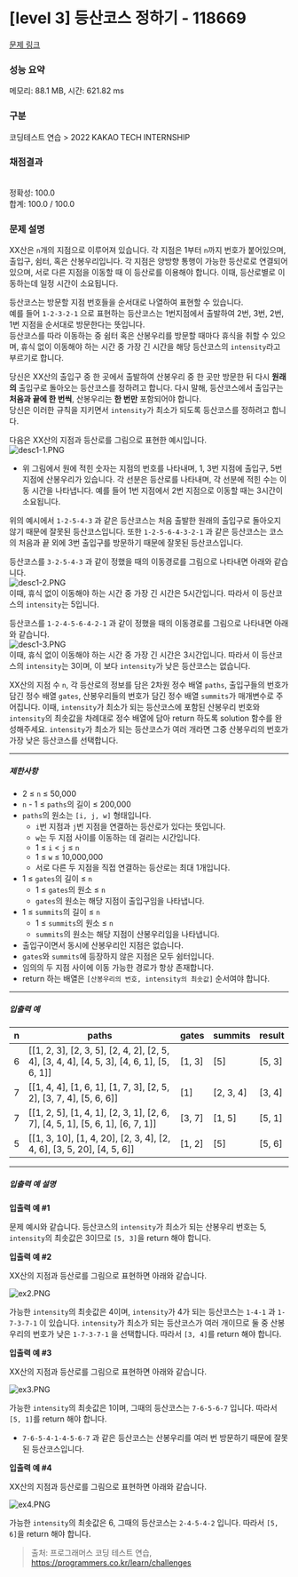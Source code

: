 # [level 3] 등산코스 정하기 - 118669 

[문제 링크](https://school.programmers.co.kr/learn/courses/30/lessons/118669) 

### 성능 요약

메모리: 88.1 MB, 시간: 621.82 ms

### 구분

코딩테스트 연습 > 2022 KAKAO TECH INTERNSHIP

### 채점결과

<br/>정확성: 100.0<br/>합계: 100.0 / 100.0

### 문제 설명

<p>XX산은 <code>n</code>개의 지점으로 이루어져 있습니다. 각 지점은 1부터 <code>n</code>까지 번호가 붙어있으며, 출입구, 쉼터, 혹은 산봉우리입니다. 각 지점은 양방향 통행이 가능한 등산로로 연결되어 있으며, 서로 다른 지점을 이동할 때 이 등산로를 이용해야 합니다. 이때, 등산로별로 이동하는데 일정 시간이 소요됩니다.</p>

<p>등산코스는 방문할 지점 번호들을 순서대로 나열하여 표현할 수 있습니다.<br>
예를 들어 <code>1-2-3-2-1</code> 으로 표현하는 등산코스는 1번지점에서 출발하여 2번, 3번, 2번, 1번 지점을 순서대로 방문한다는 뜻입니다.<br>
등산코스를 따라 이동하는 중 쉼터 혹은 산봉우리를 방문할 때마다 휴식을 취할 수 있으며, 휴식 없이 이동해야 하는 시간 중 가장 긴 시간을 해당 등산코스의 <code>intensity</code>라고 부르기로 합니다.</p>

<p>당신은 XX산의 출입구 중 한 곳에서 출발하여 산봉우리 중 한 곳만 방문한 뒤 다시 <strong>원래의</strong> 출입구로 돌아오는 등산코스를 정하려고 합니다. 다시 말해, 등산코스에서 출입구는 <strong>처음과 끝에 한 번씩</strong>, 산봉우리는 <strong>한 번만</strong> 포함되어야 합니다.<br>
당신은 이러한 규칙을 지키면서 <code>intensity</code>가 최소가 되도록 등산코스를 정하려고 합니다.</p>

<p>다음은 XX산의 지점과 등산로를 그림으로 표현한 예시입니다.<br>
<img src="https://grepp-programmers.s3.ap-northeast-2.amazonaws.com/files/production/d1764091-629a-414b-9f77-e2ff1b38c6e0/desc1-1.PNG" title="" alt="desc1-1.PNG"></p>

<ul>
<li>위 그림에서 원에 적힌 숫자는 지점의 번호를 나타내며, 1, 3번 지점에 출입구, 5번 지점에 산봉우리가 있습니다. 각 선분은 등산로를 나타내며, 각 선분에 적힌 수는 이동 시간을 나타냅니다. 예를 들어 1번 지점에서 2번 지점으로 이동할 때는 3시간이 소요됩니다.</li>
</ul>

<p>위의 예시에서 <code>1-2-5-4-3</code> 과 같은 등산코스는 처음 출발한 원래의 출입구로 돌아오지 않기 때문에 잘못된 등산코스입니다. 또한 <code>1-2-5-6-4-3-2-1</code> 과 같은 등산코스는 코스의 처음과 끝 외에 3번 출입구를 방문하기 때문에 잘못된 등산코스입니다.</p>

<p>등산코스를 <code>3-2-5-4-3</code> 과 같이 정했을 때의 이동경로를 그림으로 나타내면 아래와 같습니다.<br>
<img src="https://grepp-programmers.s3.ap-northeast-2.amazonaws.com/files/production/ae2b6ccd-290b-4074-aebe-028c13dc4cbe/desc1-2.PNG" title="" alt="desc1-2.PNG"><br>
이때, 휴식 없이 이동해야 하는 시간 중 가장 긴 시간은 5시간입니다. 따라서 이 등산코스의 <code>intensity</code>는 5입니다.</p>

<p>등산코스를 <code>1-2-4-5-6-4-2-1</code> 과 같이 정했을 때의 이동경로를 그림으로 나타내면 아래와 같습니다.<br>
<img src="https://grepp-programmers.s3.ap-northeast-2.amazonaws.com/files/production/165bcca3-ee06-46b4-95f8-7c3cedd2cb42/desc1-3.PNG" title="" alt="desc1-3.PNG"><br>
이때, 휴식 없이 이동해야 하는 시간 중 가장 긴 시간은 3시간입니다. 따라서 이 등산코스의 <code>intensity</code>는 3이며, 이 보다 <code>intensity</code>가 낮은 등산코스는 없습니다.</p>

<p>XX산의 지점 수 <code>n</code>, 각 등산로의 정보를 담은 2차원 정수 배열 <code>paths</code>, 출입구들의 번호가 담긴 정수 배열 <code>gates</code>, 산봉우리들의 번호가 담긴 정수 배열 <code>summits</code>가 매개변수로 주어집니다. 이때, <code>intensity</code>가 최소가 되는 등산코스에 포함된 산봉우리 번호와 <code>intensity</code>의 최솟값을 차례대로 정수 배열에 담아 return 하도록 solution 함수를 완성해주세요. <code>intensity</code>가 최소가 되는 등산코스가 여러 개라면 그중 산봉우리의 번호가 가장 낮은 등산코스를 선택합니다.</p>

<hr>

<h5>제한사항</h5>

<ul>
<li>2 ≤ <code>n</code> ≤ 50,000</li>
<li><code>n</code> - 1 ≤ <code>paths</code>의 길이 ≤ 200,000</li>
<li><code>paths</code>의 원소는 <code>[i, j, w]</code> 형태입니다.

<ul>
<li><code>i</code>번 지점과 <code>j</code>번 지점을 연결하는 등산로가 있다는 뜻입니다.</li>
<li><code>w</code>는 두 지점 사이를 이동하는 데 걸리는 시간입니다.</li>
<li>1 ≤ <code>i</code> &lt; <code>j</code> ≤ <code>n</code></li>
<li>1 ≤ <code>w</code> ≤ 10,000,000</li>
<li>서로 다른 두 지점을 직접 연결하는 등산로는 최대 1개입니다.</li>
</ul></li>
<li>1 ≤ <code>gates</code>의 길이 ≤ <code>n</code>

<ul>
<li>1 ≤ <code>gates</code>의 원소 ≤ <code>n</code></li>
<li><code>gates</code>의 원소는 해당 지점이 출입구임을 나타냅니다.</li>
</ul></li>
<li>1 ≤ <code>summits</code>의 길이 ≤ <code>n</code>

<ul>
<li>1 ≤ <code>summits</code>의 원소 ≤ <code>n</code></li>
<li><code>summits</code>의 원소는 해당 지점이 산봉우리임을 나타냅니다.</li>
</ul></li>
<li>출입구이면서 동시에 산봉우리인 지점은 없습니다.</li>
<li><code>gates</code>와 <code>summits</code>에 등장하지 않은 지점은 모두 쉼터입니다.</li>
<li>임의의 두 지점 사이에 이동 가능한 경로가 항상 존재합니다.</li>
<li>return 하는 배열은 <code>[산봉우리의 번호, intensity의 최솟값]</code> 순서여야 합니다.</li>
</ul>

<hr>

<h5>입출력 예</h5>
<table class="table">
        <thead><tr>
<th>n</th>
<th>paths</th>
<th>gates</th>
<th>summits</th>
<th>result</th>
</tr>
</thead>
        <tbody><tr>
<td>6</td>
<td>[[1, 2, 3], [2, 3, 5], [2, 4, 2], [2, 5, 4], [3, 4, 4], [4, 5, 3], [4, 6, 1], [5, 6, 1]]</td>
<td>[1, 3]</td>
<td>[5]</td>
<td>[5, 3]</td>
</tr>
<tr>
<td>7</td>
<td>[[1, 4, 4], [1, 6, 1], [1, 7, 3], [2, 5, 2], [3, 7, 4], [5, 6, 6]]</td>
<td>[1]</td>
<td>[2, 3, 4]</td>
<td>[3, 4]</td>
</tr>
<tr>
<td>7</td>
<td>[[1, 2, 5], [1, 4, 1], [2, 3, 1], [2, 6, 7], [4, 5, 1], [5, 6, 1], [6, 7, 1]]</td>
<td>[3, 7]</td>
<td>[1, 5]</td>
<td>[5, 1]</td>
</tr>
<tr>
<td>5</td>
<td>[[1, 3, 10], [1, 4, 20], [2, 3, 4], [2, 4, 6], [3, 5, 20], [4, 5, 6]]</td>
<td>[1, 2]</td>
<td>[5]</td>
<td>[5, 6]</td>
</tr>
</tbody>
      </table>
<hr>

<h5>입출력 예 설명</h5>

<p><strong>입출력 예 #1</strong></p>

<p>문제 예시와 같습니다. 등산코스의 <code>intensity</code>가 최소가 되는 산봉우리 번호는 5, <code>intensity</code>의 최솟값은 3이므로 <code>[5, 3]</code>을 return 해야 합니다.</p>

<p><strong>입출력 예 #2</strong></p>

<p>XX산의 지점과 등산로를 그림으로 표현하면 아래와 같습니다.</p>

<p><img src="https://grepp-programmers.s3.ap-northeast-2.amazonaws.com/files/production/b978b0f5-7e8b-4dbe-aeb0-a6c21a3431e4/ex2.PNG" title="" alt="ex2.PNG"></p>

<p>가능한 <code>intensity</code>의 최솟값은 4이며, <code>intensity</code>가 4가 되는 등산코스는 <code>1-4-1</code> 과 <code>1-7-3-7-1</code> 이 있습니다. <code>intensity</code>가 최소가 되는 등산코스가 여러 개이므로 둘 중 산봉우리의 번호가 낮은 <code>1-7-3-7-1</code> 을 선택합니다. 따라서 <code>[3, 4]</code>를 return 해야 합니다.</p>

<p><strong>입출력 예 #3</strong></p>

<p>XX산의 지점과 등산로를 그림으로 표현하면 아래와 같습니다.</p>

<p><img src="https://grepp-programmers.s3.ap-northeast-2.amazonaws.com/files/production/53399b93-368c-42bd-ad68-1230f59479c8/ex3.PNG" title="" alt="ex3.PNG"></p>

<p>가능한 <code>intensity</code>의 최솟값은 1이며, 그때의 등산코스는 <code>7-6-5-6-7</code> 입니다. 따라서 <code>[5, 1]</code>를 return 해야 합니다.</p>

<ul>
<li><code>7-6-5-4-1-4-5-6-7</code> 과 같은 등산코스는 산봉우리를 여러 번 방문하기 때문에 잘못된 등산코스입니다.</li>
</ul>

<p><strong>입출력 예 #4</strong></p>

<p>XX산의 지점과 등산로를 그림으로 표현하면 아래와 같습니다.</p>

<p><img src="https://grepp-programmers.s3.ap-northeast-2.amazonaws.com/files/production/0abfa9ed-7b1a-4619-a23d-1becf94d1bc3/ex4.PNG" title="" alt="ex4.PNG"></p>

<p>가능한 <code>intensity</code>의 최솟값은 6, 그때의 등산코스는 <code>2-4-5-4-2</code> 입니다. 따라서 <code>[5, 6]</code>을 return 해야 합니다.</p>


> 출처: 프로그래머스 코딩 테스트 연습, https://programmers.co.kr/learn/challenges
